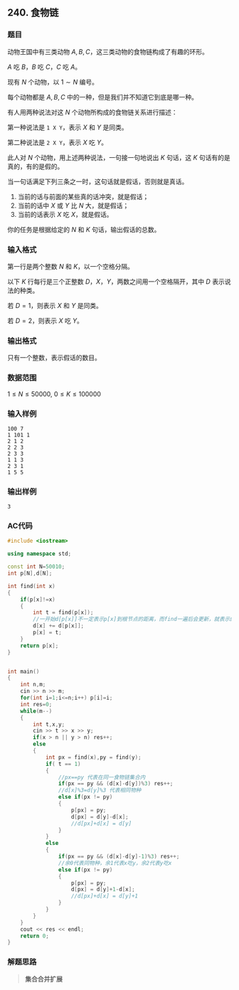 ##  240. 食物链

### 题目

动物王国中有三类动物 $A,B,C$，这三类动物的食物链构成了有趣的环形。

$A$ 吃 $B$，$B$ 吃 $C$，$C$ 吃 $A$。

现有 $N$ 个动物，以 $1∼N$ 编号。

每个动物都是 $A,B,C$ 中的一种，但是我们并不知道它到底是哪一种。

有人用两种说法对这 $N$ 个动物所构成的食物链关系进行描述：

第一种说法是 `1 X Y`，表示 $X$ 和 $Y$ 是同类。

第二种说法是 `2 X Y`，表示 $X$ 吃 $Y$。

此人对 $N$ 个动物，用上述两种说法，一句接一句地说出 $K$ 句话，这 $K$ 句话有的是真的，有的是假的。

当一句话满足下列三条之一时，这句话就是假话，否则就是真话。

1. 当前的话与前面的某些真的话冲突，就是假话；
2. 当前的话中 $X$ 或 $Y$ 比 $N$ 大，就是假话；
3. 当前的话表示 $X$ 吃 $X$，就是假话。

你的任务是根据给定的 $N$ 和 $K$ 句话，输出假话的总数。

### 输入格式

第一行是两个整数 $N$ 和 $K$，以一个空格分隔。

以下 $K$ 行每行是三个正整数 $D，X，Y$，两数之间用一个空格隔开，其中 $D$ 表示说法的种类。

若 $D=1$，则表示 $X$ 和 $Y$ 是同类。

若 $D=2$，则表示 $X$ 吃 $Y$。

### 输出格式

只有一个整数，表示假话的数目。

### 数据范围

$1≤N≤50000$,
$0≤K≤100000$

### 输入样例

```
100 7
1 101 1 
2 1 2
2 2 3 
2 3 3 
1 1 3 
2 3 1 
1 5 5
```

### 输出样例

```
3
```

### AC代码

```c++
#include <iostream>

using namespace std;

const int N=50010;
int p[N],d[N];

int find(int x)
{
    if(p[x]!=x)
    {
        int t = find(p[x]);
        //一开始d[p[x]]不一定表示p[x]到根节点的距离，而find一遍后会更新，就表示的是到根节点的距离了
        d[x] += d[p[x]];
        p[x] = t;
    }
    return p[x];
}


int main()
{
    int n,m;
    cin >> n >> m;
    for(int i=1;i<=n;i++) p[i]=i;
    int res=0;
    while(m--)
    {
        int t,x,y;
        cin >> t >> x >> y;
        if(x > n || y > n) res++;
        else
        {
            int px = find(x),py = find(y);
            if( t == 1)
            {
                //px==py 代表在同一食物链集合内
                if(px == py && (d[x]-d[y])%3) res++;
                //d[x]%3=d[y]%3 代表相同物种
                else if(px != py)
                {
                    p[px] = py;
                    d[px] = d[y]-d[x];
                    //d[px]+d[x] = d[y]
                }
            }
            else
            {
                if(px == py && (d[x]-d[y]-1)%3) res++;
                //余0代表同物种，余1代表x吃y，余2代表y吃x
                else if(px != py)
                {
                    p[px] = py;
                    d[px] = d[y]+1-d[x];
                    //d[px]+d[x] = d[y]+1
                }
            }
        }
    }
    cout << res << endl;
    return 0;
}

```

### 解题思路

>**集合合并扩展**